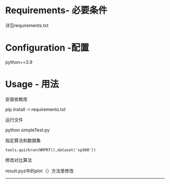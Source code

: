 # Requirements- 必要条件

详见requirements.txt

# Configuration -配置

python==3.9

# Usage - 用法

安装依赖库

pip install -r requirements.txt

运行文件

python simpleTest.py

指定算法和数据集

```
tools.quickrun(NRPRT(),dataset('sp500'))
```

修改对比算法

result.pyz中的plot（）方法里修改

---

